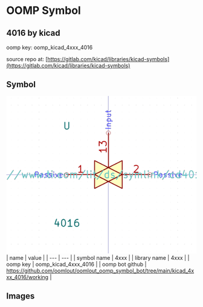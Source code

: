 # OOMP Symbol  
## 4016  by kicad  
  
oomp key: oomp_kicad_4xxx_4016  
  
source repo at: [https://gitlab.com/kicad/libraries/kicad-symbols](https://gitlab.com/kicad/libraries/kicad-symbols)  
## Symbol  
  
[![working.png](working_600.png)](working.png)  
| name | value | 
| --- | --- | 
| symbol name | 4xxx | 
| library name | 4xxx | 
| oomp key | oomp_kicad_4xxx_4016 | 
| oomp bot github | https://github.com/oomlout/oomlout_oomp_symbol_bot/tree/main/kicad_4xxx_4016/working | 
## Images  

